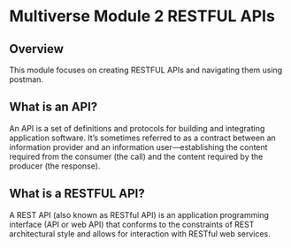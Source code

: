# Multiverse Module 2 RESTFUL APIs

## Overview

This module focuses on creating RESTFUL APIs and navigating them using postman. 

## What is an API? 

An API is a set of definitions and protocols for building and integrating application software. It’s sometimes referred to as a contract between an information provider and an information user—establishing the content required from the consumer (the call) and the content required by the producer (the response). 

## What is a RESTFUL API? 

A REST API (also known as RESTful API) is an application programming interface (API or web API) that conforms to the constraints of REST architectural style and allows for interaction with RESTful web services.

